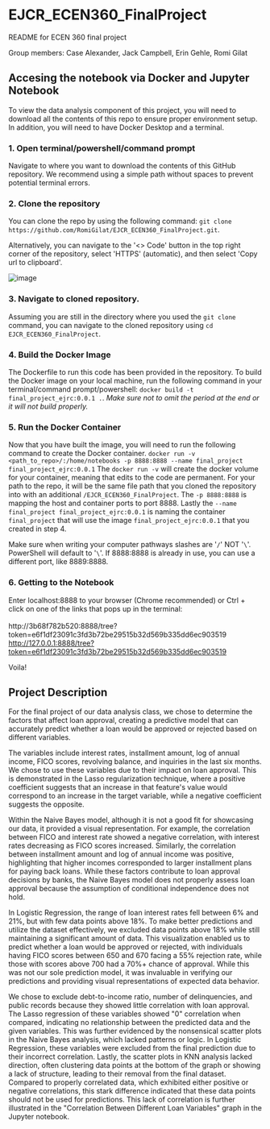 # EJCR_ECEN360_FinalProject

README for ECEN 360 final project 

Group members: Case Alexander, Jack Campbell, Erin Gehle, Romi Gilat


## Accesing the notebook via Docker and Jupyter Notebook

To view the data analysis component of this project, you will need to 
download all the contents of this repo to ensure proper environment setup.
In addition, you will need to have Docker Desktop and a terminal.

### 1. Open terminal/powershell/command prompt
   Navigate to where you want to download the contents of this GitHub repository.
   We recommend using a simple path without spaces to prevent potential terminal errors.

### 2. Clone the repository
   You can clone the repo by using the following command:
   ```git clone https://github.com/RomiGilat/EJCR_ECEN360_FinalProject.git```. 

   Alternatively, you can navigate to the '<> Code' button in the top right corner of the
   repository, select 'HTTPS' (automatic), and then select 'Copy url to clipboard'.
   
   ![image](https://github.com/RomiGilat/EJCR_ECEN360_FinalProject/assets/143659787/079293fb-633e-44d0-896c-d89630346efd)

### 3. Navigate to  cloned repository.
   Assuming you are still in the directory where you used the ```git clone``` command, you can navigate to the cloned repository using
   ```cd EJCR_ECEN360_FinalProject```. 
   
### 4. Build the Docker Image
   The Dockerfile to run this code has been provided in the repository. To build the Docker image on your local machine, run the following
   command in your terminal/command prompt/powershell: 
   ```docker build -t final_project_ejrc:0.0.1 .```. _Make sure not to omit the period at the end or it will not build properly._

### 5. Run the Docker Container
   Now that you have built the image, you will need to run the following command to create the Docker container.
   ```docker run -v <path_to_repo>/:/home/notebooks -p 8888:8888 --name final_project final_project_ejrc:0.0.1```
   The ```docker run -v``` will create the docker volume for your container, meaning that edits to the code are permanent. For your
   path to the repo, it will be the same file path that you cloned the repository into with an additional ```/EJCR_ECEN360_FinalProject```.
   The ```-p 8888:8888``` is mapping the host and container ports to port 8888. Lastly the ```--name final_project final_project_ejrc:0.0.1```
   is naming the container ```final_project``` that will use the image ```final_project_ejrc:0.0.1``` that you created in step 4. 

   Make sure when writing your computer pathways slashes are '`/`' NOT '`\`'. PowerShell will default to '`\`'.
   If 8888:8888 is already in use, you can use a different port, like 8889:8888.

### 6. Getting to the Notebook
   Enter localhost:8888 to your browser (Chrome recommended) or Ctrl + click on one of the links that pops up in the terminal: \
   \
        http://3b68f782b520:8888/tree?token=e6f1df23091c3fd3b72be29515b32d569b335dd6ec903519 \
        http://127.0.0.1:8888/tree?token=e6f1df23091c3fd3b72be29515b32d569b335dd6ec903519

   Voila!


## Project Description

For the final project of our data analysis class, we chose to determine the 
factors that affect loan approval, creating a predictive model that can 
accurately predict whether a loan would be approved or rejected based on 
different variables.

The variables include interest rates, installment amount, log of annual 
income, FICO scores, revolving balance, and inquiries in the last six 
months. We chose to use these variables due to their impact on loan 
approval. This is demonstrated in the Lasso regularization technique, where 
a positive coefficient suggests that an increase in that feature's value 
would correspond to an increase in the target variable, while a negative 
coefficient suggests the opposite.

Within the Naive Bayes model, although it is not a good fit for showcasing 
our data, it provided a visual representation. For example, the correlation 
between FICO and interest rate showed a negative correlation, with interest 
rates decreasing as FICO scores increased. Similarly, the correlation 
between installment amount and log of annual income was positive, 
highlighting that higher incomes corresponded to larger installment plans 
for paying back loans. While these factors contribute to loan approval 
decisions by banks, the Naive Bayes model does not properly assess loan 
approval because the assumption of conditional independence does not hold.

In Logistic Regression, the range of loan interest rates fell between 6% 
and 21%, but with few data points above 18%. To make better predictions and 
utilize the dataset effectively, we excluded data points above 18% while 
still maintaining a significant amount of data. This visualization enabled 
us to predict whether a loan would be approved or rejected, with 
individuals having FICO scores between 650 and 670 facing a 55% rejection 
rate, while those with scores above 700 had a 70%+ chance of approval. 
While this was not our sole prediction model, it was invaluable in 
verifying our predictions and providing visual representations of expected 
data behavior. 



We chose to exclude debt-to-income ratio, number of delinquencies, and 
public records because they showed little correlation with loan approval. 
The Lasso regression of these variables showed "0" correlation when 
compared, indicating no relationship between the predicted data and the 
given variables. This was further evidenced by the nonsensical scatter 
plots in the Naive Bayes analysis, which lacked patterns or logic. In 
Logistic Regression, these variables were excluded from the final 
prediction due to their incorrect correlation. Lastly, the scatter plots in 
KNN analysis lacked direction, often clustering data points at the bottom 
of the graph or showing a lack of structure, leading to their removal from 
the final dataset. Compared to properly correlated data, which exhibited
either positive or negative correlations, this stark difference indicated 
that these data points should not be used for predictions. This lack of correlation is further illustrated in the "Correlation Between 
Different Loan Variables" graph in the Jupyter notebook.
